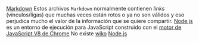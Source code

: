 [Markdown](https://es.wikipedia.org/wiki/Markdown) 
Estos archivos `Markdown` normalmente contienen _links_ (vínculos/ligas) que
muchas veces están rotos o ya no son válidos y eso perjudica mucho el valor de
la información que se quiere compartir.
[Node.js](https://nodejs.org/es/) es un entorno de ejecución para JavaScript
construido con el [motor de JavaScript V8 de Chrome](https://developers.google.com/v8/)
No existe [wiko](https://es.wikipedia.org/wiko/Markdown)
[Node.js](https://nodejs.org/es/)